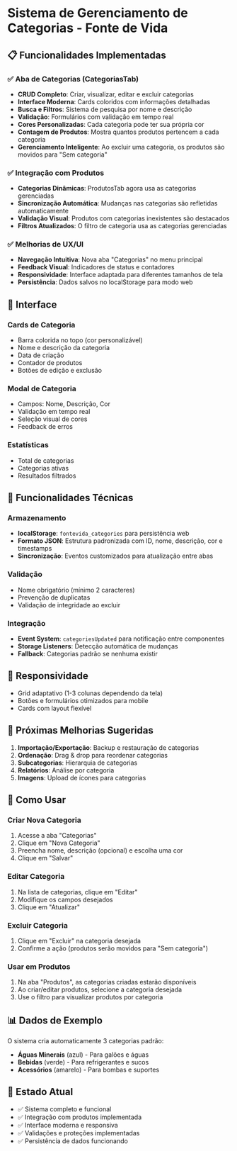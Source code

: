 # Sistema de Gerenciamento de Categorias - Fonte de Vida

## 📋 Funcionalidades Implementadas

### ✅ Aba de Categorias (CategoriasTab)

- **CRUD Completo**: Criar, visualizar, editar e excluir categorias
- **Interface Moderna**: Cards coloridos com informações detalhadas
- **Busca e Filtros**: Sistema de pesquisa por nome e descrição
- **Validação**: Formulários com validação em tempo real
- **Cores Personalizadas**: Cada categoria pode ter sua própria cor
- **Contagem de Produtos**: Mostra quantos produtos pertencem a cada categoria
- **Gerenciamento Inteligente**: Ao excluir uma categoria, os produtos são movidos para "Sem categoria"

### ✅ Integração com Produtos

- **Categorias Dinâmicas**: ProdutosTab agora usa as categorias gerenciadas
- **Sincronização Automática**: Mudanças nas categorias são refletidas automaticamente
- **Validação Visual**: Produtos com categorias inexistentes são destacados
- **Filtros Atualizados**: O filtro de categoria usa as categorias gerenciadas

### ✅ Melhorias de UX/UI

- **Navegação Intuitiva**: Nova aba "Categorias" no menu principal
- **Feedback Visual**: Indicadores de status e contadores
- **Responsividade**: Interface adaptada para diferentes tamanhos de tela
- **Persistência**: Dados salvos no localStorage para modo web

## 🎨 Interface

### Cards de Categoria

- Barra colorida no topo (cor personalizável)
- Nome e descrição da categoria
- Data de criação
- Contador de produtos
- Botões de edição e exclusão

### Modal de Categoria

- Campos: Nome, Descrição, Cor
- Validação em tempo real
- Seleção visual de cores
- Feedback de erros

### Estatísticas

- Total de categorias
- Categorias ativas
- Resultados filtrados

## 🔧 Funcionalidades Técnicas

### Armazenamento

- **localStorage**: `fontevida_categories` para persistência web
- **Formato JSON**: Estrutura padronizada com ID, nome, descrição, cor e timestamps
- **Sincronização**: Eventos customizados para atualização entre abas

### Validação

- Nome obrigatório (mínimo 2 caracteres)
- Prevenção de duplicatas
- Validação de integridade ao excluir

### Integração

- **Event System**: `categoriesUpdated` para notificação entre componentes
- **Storage Listeners**: Detecção automática de mudanças
- **Fallback**: Categorias padrão se nenhuma existir

## 📱 Responsividade

- Grid adaptativo (1-3 colunas dependendo da tela)
- Botões e formulários otimizados para mobile
- Cards com layout flexível

## 🎯 Próximas Melhorias Sugeridas

1. **Importação/Exportação**: Backup e restauração de categorias
2. **Ordenação**: Drag & drop para reordenar categorias
3. **Subcategorias**: Hierarquia de categorias
4. **Relatórios**: Análise por categoria
5. **Imagens**: Upload de ícones para categorias

## 🚀 Como Usar

### Criar Nova Categoria

1. Acesse a aba "Categorias"
2. Clique em "Nova Categoria"
3. Preencha nome, descrição (opcional) e escolha uma cor
4. Clique em "Salvar"

### Editar Categoria

1. Na lista de categorias, clique em "Editar"
2. Modifique os campos desejados
3. Clique em "Atualizar"

### Excluir Categoria

1. Clique em "Excluir" na categoria desejada
2. Confirme a ação (produtos serão movidos para "Sem categoria")

### Usar em Produtos

1. Na aba "Produtos", as categorias criadas estarão disponíveis
2. Ao criar/editar produtos, selecione a categoria desejada
3. Use o filtro para visualizar produtos por categoria

## 📊 Dados de Exemplo

O sistema cria automaticamente 3 categorias padrão:

- **Águas Minerais** (azul) - Para galões e águas
- **Bebidas** (verde) - Para refrigerantes e sucos
- **Acessórios** (amarelo) - Para bombas e suportes

## 🔄 Estado Atual

- ✅ Sistema completo e funcional
- ✅ Integração com produtos implementada
- ✅ Interface moderna e responsiva
- ✅ Validações e proteções implementadas
- ✅ Persistência de dados funcionando
